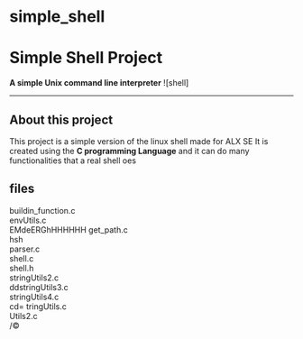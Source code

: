 # simple_shell
# Simple Shell Project

**A simple Unix command line interpreter**
![shell]

***
## About this project
This project is a simple version of the linux shell made for ALX SE
It is created using the **C programming Language** and it can do many functionalities that a real shell oes

## files
buildin_function.c  
envUtils.c  
EMdeERGhHHHHHH
get_path.c  
hsh  
parser.c  
shell.c  
shell.h  
stringUtils2.c  
ddstringUtils3.c  
stringUtils4.c  
cd=
tringUtils.c  
Utils2.c  
/©


